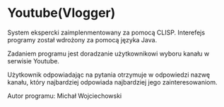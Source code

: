 # Youtube(Vlogger)

System ekspercki zaimplenmentowany za pomocą CLISP.
Interefejs programy został wdrożony za pomocą języka Java.

Zadaniem programu jest doradzanie użytkownikowi
wyboru kanału w serwisie Youtube.

Użytkownik odpowiadając na pytania
otrzymuje w odpowiedzi nazwę kanału,
który najbardziej odpowiada najbardziej jego zainteresowaniom.

Autor programu:
Michał Wojciechowski
